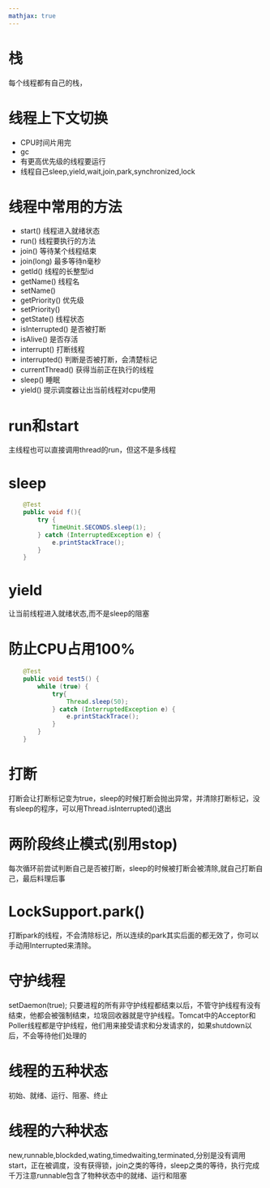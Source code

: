 ```yaml
---
mathjax: true
---
```


# 栈
 每个线程都有自己的栈，

# 线程上下文切换
- CPU时间片用完
- gc
- 有更高优先级的线程要运行
- 线程自己sleep,yield,wait,join,park,synchronized,lock


<!--more-->


# 线程中常用的方法
- start() 线程进入就绪状态
- run() 线程要执行的方法
- join() 等待某个线程结束
- join(long) 最多等待n毫秒
- getId() 线程的长整型id
- getName() 线程名
- setName() 
- getPriority() 优先级
- setPriority() 
- getState() 线程状态
- isInterrupted() 是否被打断
- isAlive() 是否存活
- interrupt() 打断线程
- interrupted() 判断是否被打断，会清楚标记
- currentThread() 获得当前正在执行的线程
- sleep() 睡眠
- yield() 提示调度器让出当前线程对cpu使用

# run和start
 主线程也可以直接调用thread的run，但这不是多线程

# sleep
```java
    @Test
    public void f(){
        try {
            TimeUnit.SECONDS.sleep(1);
        } catch (InterruptedException e) {
            e.printStackTrace();
        }
    }
```

# yield
 让当前线程进入就绪状态,而不是sleep的阻塞

# 防止CPU占用100%
```java
    @Test
    public void test5() {
        while (true) {
            try{
                Thread.sleep(50);
            } catch (InterruptedException e) {
                e.printStackTrace();
            }
        }
    }
```

# 打断
 打断会让打断标记变为true，sleep的时候打断会抛出异常，并清除打断标记，没有sleep的程序，可以用Thread.isInterrupted()退出

# 两阶段终止模式(别用stop)
 每次循环前尝试判断自己是否被打断，sleep的时候被打断会被清除,就自己打断自己，最后料理后事

# LockSupport.park()
 打断park的线程，不会清除标记，所以连续的park其实后面的都无效了，你可以手动用Interrupted来清除。

# 守护线程
 setDaemon(true); 
 只要进程的所有非守护线程都结束以后，不管守护线程有没有结束，他都会被强制结束，垃圾回收器就是守护线程。Tomcat中的Acceptor和Poller线程都是守护线程，他们用来接受请求和分发请求的，如果shutdown以后，不会等待他们处理的

# 线程的五种状态
 初始、就绪、运行、阻塞、终止

# 线程的六种状态
 new,runnable,blockded,wating,timedwaiting,terminated,分别是没有调用start，正在被调度，没有获得锁，join之类的等待，sleep之类的等待，执行完成
 千万注意runnable包含了物种状态中的就绪、运行和阻塞